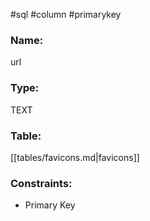 #sql #column #primarykey 

### Name:
url
### Type:
TEXT
### Table:
 [[tables/favicons.md|favicons]]

### Constraints:
* Primary Key
